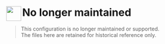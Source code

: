 # <img align="left" width="40px" src="https://www.iconsdb.com/icons/preview/orange/warning-xxl.png" /> No longer maintained

> This configuration is no longer maintained or supported.  
> The files here are retained for historical reference only.
